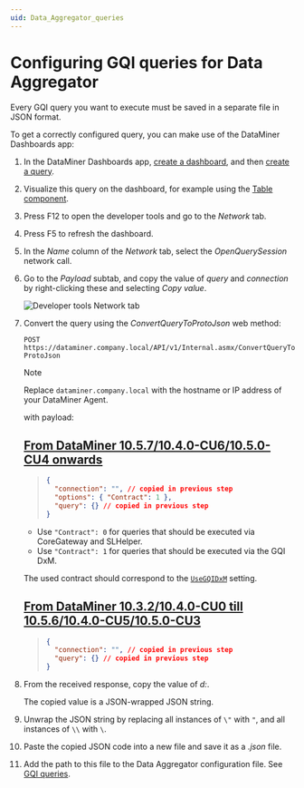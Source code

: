 ```yaml
---
uid: Data_Aggregator_queries
---
```


# Configuring GQI queries for Data Aggregator

Every GQI query you want to execute must be saved in a separate file in JSON format.

To get a correctly configured query, you can make use of the DataMiner Dashboards app:

1. In the DataMiner Dashboards app, [create a dashboard](xref:Creating_a_completely_new_dashboard), and then [create a query](xref:Creating_GQI_query).

1. Visualize this query on the dashboard, for example using the [Table component](xref:DashboardTable).

1. Press F12 to open the developer tools and go to the *Network* tab.

1. Press F5 to refresh the dashboard.

1. In the *Name* column of the *Network* tab, select the *OpenQuerySession* network call.

1. Go to the *Payload* subtab, and copy the value of *query* and *connection* by right-clicking these and selecting *Copy value*.

   ![Developer tools Network tab](~/user-guide/images/DataAggregatorCopyQuery.png)

1. Convert the query using the *ConvertQueryToProtoJson* web method:

   `POST https://dataminer.company.local/API/v1/Internal.asmx/ConvertQueryToProtoJson`

   > [!NOTE]
   > Replace `dataminer.company.local` with the hostname or IP address of your DataMiner Agent.

   with payload:

   ## [From DataMiner 10.5.7/10.4.0-CU6/10.5.0-CU4 onwards](#tab/tabid-1)

   > ``` json
   > {
   >   "connection": "", // copied in previous step
   >   "options": { "Contract": 1 },
   >   "query": {} // copied in previous step
   > }
   > ```

   * Use `"Contract": 0` for queries that should be executed via CoreGateway and SLHelper.
   * Use `"Contract": 1` for queries that should be executed via the GQI DxM.

   The used contract should correspond to the [`UseGQIDxM`](xref:Data_Aggregator_settings#executing-queries-using-the-gqi-dxm) setting.

   ## [From DataMiner 10.3.2/10.4.0-CU0 till 10.5.6/10.4.0-CU5/10.5.0-CU3](#tab/tabid-2)

   > ``` json
   > {
   >   "connection": "", // copied in previous step
   >   "query": {} // copied in previous step
   > }
   > ```

1. From the received response, copy the value of *d:*.

   The copied value is a JSON-wrapped JSON string.

1. Unwrap the JSON string by replacing all instances of  `\"` with `"`, and all instances of `\\` with `\`.

1. Paste the copied JSON code into a new file and save it as a *.json* file.

1. Add the path to this file to the Data Aggregator configuration file. See [GQI queries](xref:Data_Aggregator_settings#gqi-queries).
